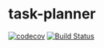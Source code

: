 # task-planner

[![codecov](https://codecov.io/gh/korzepadawid/task-planner/branch/master/graph/badge.svg?token=WB1TQCQCXW)](https://codecov.io/gh/korzepadawid/task-planner)
[![Build Status](https://app.travis-ci.com/korzepadawid/task-planner.svg?token=m4n6AsFt71jkxirRzA48&branch=master)](https://app.travis-ci.com/korzepadawid/task-planner)